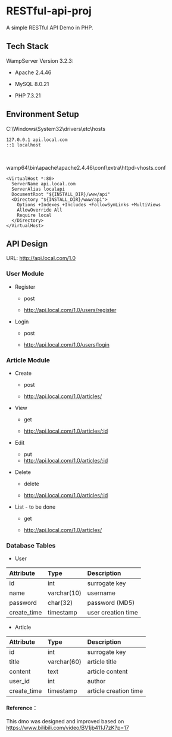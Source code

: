 # RESTful-api-proj

A simple RESTful API Demo in PHP.

## Tech Stack 

WampServer Version 3.2.3:

- Apache  2.4.46 

- MySQL 8.0.21 

- PHP 7.3.21

## Environment Setup



C:\\Windows\System32\drivers\etc\hosts
```
127.0.0.1 api.local.com
::1 localhost
```

<br/>

wamp64\bin\apache\apache2.4.46\conf\extra\httpd-vhosts.conf

```
<VirtualHost *:80>
  ServerName api.local.com
  ServerAlias localapi
  DocumentRoot "${INSTALL_DIR}/www/api"
  <Directory "${INSTALL_DIR}/www/api">
    Options +Indexes +Includes +FollowSymLinks +MultiViews
    AllowOverride All
    Require local
  </Directory>
</VirtualHost>
```

## API Design

URL: http://api.local.com/1.0

### User Module

-	Register

    - post
    
    - http://api.local.com/1.0/users/register 

-	Login

    - post

    - http://api.local.com/1.0/users/login 

###  Article Module

-	Create

    - post

    - http://api.local.com/1.0/articles/ 

-	View

    - get

    - http://api.local.com/1.0/articles/:id 

-	Edit

    - put
    - http://api.local.com/1.0/articles/:id

-	Delete

    - delete

    - http://api.local.com/1.0/articles/:id

-	List - to be done

    - get

    - http://api.local.com/1.0/articles/ 

###  Database Tables 

- User

|Attribute | Type |Description |
| :-----| :----| :----|
| id | int | surrogate key |
| name | varchar(10) | username |
| password | char(32) | password (MD5) |
| create_time | timestamp | user creation time |

- Article 

|Attribute | Type | Description |
| :-----| :----| :----|
| id | int | surrogate key |
| title | varchar(60) | article title |
| content| text | article content |
| user_id | int | author |
| create_time | timestamp | article creation time |


#### Reference：

This dmo was designed and improved based on https://www.bilibili.com/video/BV1jb411J7zK?p=17
